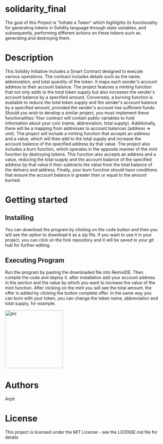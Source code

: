 # solidarity_final
The goal of this Project is "Initiate a Token" which highlights its functionality for generating tokens in Solidity language through state variables, and subsequently, performing different actions on these tokens such as generating and destroying them.

# Description
This Solidity Initiative includes a Smart Contract designed to execute various operations. The contract includes details such as the name, abbreviation, and total quantity of the token. It maps each sender's account address to their account balance. The project features a minting function that not only adds to the total token supply but also increases the sender's account balance by a specified amount. Conversely, a burning function is available to reduce the total token supply and the sender's account balance by a specified amount, provided the sender's account has sufficient funds. Should you wish to develop a similar project, you must implement these functionalities: Your contract will contain public variables to hold information about your coin (name, abbreviation, total supply). Additionally, there will be a mapping from addresses to account balances (address => uint). The project will include a minting function that accepts an address and a value, which will then add to the total supply and increase the account balance of the specified address by that value. The project also includes a burn function, which operates in the opposite manner of the mint function by destroying tokens. This function also accepts an address and a value, reducing the total supply and the account balance of the specified address by that value.It then subtracts the value from the total balance of the delivery and address. Finally, your burn function should have conditions that ensure the account balance is greater than or equal to the amount burned.

# Getting started
## Installing
You can download the program by clicking on the code button and then you will see the option to download it as a zip file. If you want to use it in your project, you can click on the fork repository and it will be saved to your git hub for further editing.
## Executing Program
Run the program by pasting the downloaded file into RemixIDE. Then compile the code and deploy it. after installation add your account address in the section and the value by which you want to increase the value of the mint function. After clicking on the mint you will see the total amount. the offer is added by clicking the button complete offer. In the same way you can burn with your token, you can change the token name, abbreviation and total supply, for example.


<img width="190" alt="pic" src="https://github.com/justakshit/solidity_final/assets/122389506/ef831b1f-d4ed-441e-a50e-48428bcba6e1">

# Authors 
Arpit

# License
This project is licensed under the MIT License - see the LICENSE.md file for details




